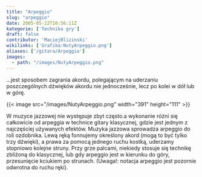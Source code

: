```yaml
---
title: "Arpeggio"
slug: "arpeggio"
date: 2005-05-22T16:56:11Z
kategorie: ['Technika gry']
draft: false
contributor: 'MaciejBlizinski'
wikilinks: ['Grafika:NutyArpeggio.png']
aliases: ['/gitara/Arpeggio']
images:
  - path: "/images/NutyArpeggio.png"
---
```

...jest sposobem zagrania akordu, polegającym na uderzaniu
poszczególnych dźwięków akordu nie jednocześnie, lecz po kolei w dół
lub w górę.

{{< image src="/images/NutyArpeggio.png" width="391" height="111" >}}

W muzyce jazzowej nie występuje zbyt często.a wykonanie różni się
całkowicie od arpeggia w technice gitary klasycznej, gdzie jest jednym
z najczęściej używanych efektów. Muzyka jazzowa sprowadza arpeggio do
roli ozdobnika. Lewą ręką fonnujemy określony akord (mogą to być tylko
trzy dźwięki), a prawa za pomocą jednego ruchu kostką, uderzamy
stopniowo kolejne struny. Przy grze palcami, niekiedy stosuje się
technikę zbliżoną do klasycznej, lub gdy arpeggio jest w kierunku do
góry, przesunięcie kciukiem po strunach. (Uwaga\!: notacja arpeggio
jest pozornie odwrotna do ruchu ręki).

